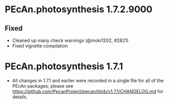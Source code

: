 # PEcAn.photosynthesis 1.7.2.9000

## Fixed

* Cleaned up many check warnings (@moki1202, #2821)
* Fixed vignette compilation

# PEcAn.photosynthesis 1.7.1

* All changes in 1.7.1 and earlier were recorded in a single file for all of the PEcAn packages; please see 
https://github.com/PecanProject/pecan/blob/v1.7.1/CHANGELOG.md for details.
